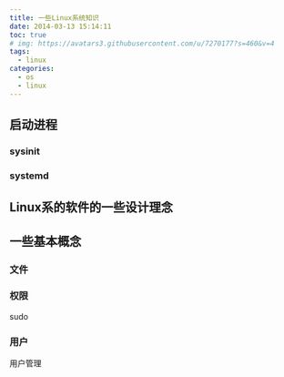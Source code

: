 ```yaml
---
title: 一些Linux系统知识
date: 2014-03-13 15:14:11
toc: true
# img: https://avatars3.githubusercontent.com/u/7270177?s=460&v=4
tags:
  - linux
categories:
  - os
  - linux
---
```



## 启动进程
### sysinit

### systemd

## Linux系的软件的一些设计理念


## 一些基本概念
### 文件

### 权限
sudo

### 用户
用户管理



